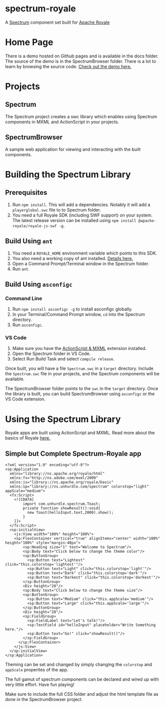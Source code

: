 # spectrum-royale
A [Spectrum](https://github.com/adobe/spectrum-css) component set built for [Apache Royale](https://royale.apache.org/)

# Home Page
There is a demo hosted on Github pages and is available in the docs folder. The source of the demo is in the SpectrumBrowser folder. There is a lot to learn by browsing the source code. [Check out the demo here.](https://unhurdle.github.io/spectrum-royale/)
# Projects

## Spectrum
The Spectrum project creates a swc library which enables using Spectrum components in MXML and ActionScript in your projects.

## SpectrumBrowser
A sample web application for viewing and interacting with the built components.

# Building the Spectrum Library
## Prerequisites
1. Run `npm install`. This will add a dependencies. Notably it will add a `playerglobal.swc` file to to Spectrum folder.
1. You need a full Royale SDK (including SWF support) on your system. The latest release version can be installed using `npm install @apache-royale/royale-js-swf -g`.

## Build Using `ant`
1. You need a `ROYALE_HOME` environment variable which points to this SDK.
1. You also need a working copy of ant installed. [Details here.](https://ant.apache.org/manual/install.html)
1. Open a Command Prompt/Terminal window in the Spectrum folder.
1. Run `ant`.

## Build Using `asconfigc`
### Command Line
1. Run `npm install asconfigc -g` to install asconfigc globally.
1. In your Terminal/Command Prompt window, `cd` into the Spectrum directory.
1. Run `asconfigc`.
### VS Code
1. Make sure you have the [ActionScript & MXML](https://as3mxml.com/) extension installed.
1. Open the Spectrum folder in VS Code. 
1. Select Run Build Task and select `compile release`.

Once built, you will have a file `Spectrum.swc` in a `target` directory. Include the `Spectrum.swc` file in your projects, and the Spectrum components will be available.

The SpectrumBrowser folder points to the `swc` in the `target` directory. Once the library is built, you can build SpectrumBrowser using `asconfigc` or the VS Code extension.

# Using the Spectrum Library

Royale apps are built using ActionScript and MXML. Read more about the basics of Royale [here.](https://apache.github.io/royale-docs/)

## Simple but Complete Spectrum-Royale app
````
<?xml version="1.0" encoding="utf-8"?>
<sp:Application
  xmlns="library://ns.apache.org/royale/html"
  xmlns:fx="http://ns.adobe.com/mxml/2009"
  xmlns:js="library://ns.apache.org/royale/basic"
  xmlns:sp="library://ns.unhurdle.com/spectrum" colorstop="light" appScale="medium">
  <fx:Script>
    <![CDATA[
        import com.unhurdle.spectrum.Toast;
        private function showResult():void{
          new Toast(helloInput.text,2000).show();
        }
    ]]>
  </fx:Script>
  <sp:initialView>
    <js:View width="100%" height="100%">
    <sp:FlexContainer vertical="true" alignItems="center" width="100%" height="100%" style="margin:40px">
        <sp:Heading size="1" text="Welcome to Spectrum"/>
        <sp:Body text="Click below to change the theme color"/>
        <sp:ButtonGroup>
          <sp:Button text="Lightest" click="this.colorstop='lightest'"/>
          <sp:Button text="Light" click="this.colorstop='light'"/>
          <sp:Button text="Dark" click="this.colorstop='dark'"/>
          <sp:Button text="Darkest" click="this.colorstop='darkest'"/>
        </sp:ButtonGroup>
        <Div height="20"/>
        <sp:Body text="Click below to change the theme size"/>
        <sp:ButtonGroup>
          <sp:Button text="Medium" click="this.appScale='medium'"/>
          <sp:Button text="Large" click="this.appScale='large'"/>
        </sp:ButtonGroup>
        <Div height="20"/>
        <sp:FieldGroup>
          <sp:FieldLabel text="Let's talk!"/>
          <sp:TextField id="helloInput" placeholder="Write Something here."/>
          <sp:Button text="Go!" click="showResult()"/>
        </sp:FieldGroup>
      </sp:FlexContainer>
    </js:View>
  </sp:initialView>  
</sp:Application>
````
Theming can be set and changed by simply changing the `colorstop` and `appScale` properites of the app.

The full gamut of spectrum components can be declared and wired up with very little effort. Have fun playing!

Make sure to include the full CSS folder and adjust the html template file as done in the SpectrumBrowser project.
